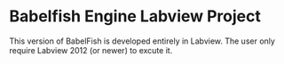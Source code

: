 # Babelfish Engine Labview Project

This version of BabelFish is developed entirely in Labview. The user only require Labview 2012 (or newer) to excute it.  


